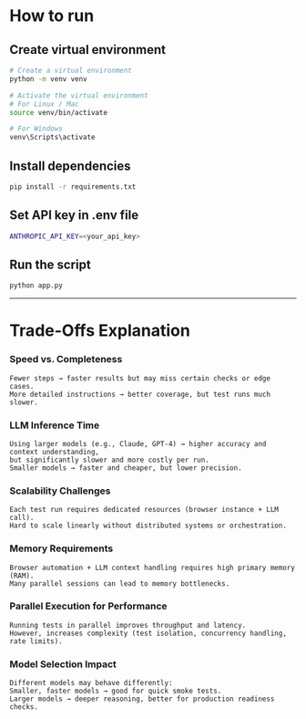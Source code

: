 
# How to run

## Create virtual environment
```bash
# Create a virtual environment
python -m venv venv

# Activate the virtual environment
# For Linux / Mac
source venv/bin/activate

# For Windows
venv\Scripts\activate
```

## Install dependencies
```bash
pip install -r requirements.txt
```

## Set API key in .env file
```bash
ANTHROPIC_API_KEY=<your_api_key>
```

## Run the script
```bash
python app.py
```
----

# Trade-Offs Explanation

### Speed vs. Completeness

    Fewer steps → faster results but may miss certain checks or edge cases.
    More detailed instructions → better coverage, but test runs much slower.

### LLM Inference Time

    Using larger models (e.g., Claude, GPT-4) → higher accuracy and context understanding,
    but significantly slower and more costly per run.
    Smaller models → faster and cheaper, but lower precision.

### Scalability Challenges

    Each test run requires dedicated resources (browser instance + LLM call).
    Hard to scale linearly without distributed systems or orchestration.

### Memory Requirements

    Browser automation + LLM context handling requires high primary memory (RAM).
    Many parallel sessions can lead to memory bottlenecks.

### Parallel Execution for Performance

    Running tests in parallel improves throughput and latency.
    However, increases complexity (test isolation, concurrency handling, rate limits).

### Model Selection Impact

    Different models may behave differently:
    Smaller, faster models → good for quick smoke tests.
    Larger models → deeper reasoning, better for production readiness checks.